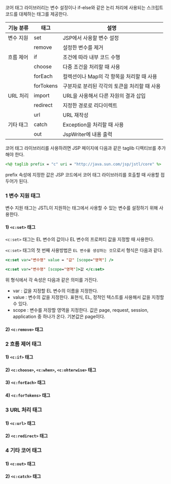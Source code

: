 코어 태그 라이브러리는 변수 설정이나 if-else와 같은 논리 처리에 사용되는 스크립트 코드를 대체하는 태그를 제공한다.

| 기능 분류 | 태그 | 설명 |
| --- | --- | --- |
| 변수 지원 | set | JSP에서 사용할 변수 설정 |
| | remove | 설정한 변수를 제거 |
| 흐름 제어 | if | 조건에 따라 내부 코드 수행 |
| | choose | 다중 조건을 처리할 때 사용 |
| | forEach | 컬렉션이나 Map의 각 항목을 처리할 때 사용 |
| | forTokens | 구분자로 분리된 각각의 토큰을 처리할 때 사용 |
| URL 처리 | import | URL을 사용해서 다른 자원의 결과 삽입 |
| | redirect | 지정한 경로로 리다이렉트 |
| | url | URL 재작성 |
| 기타 태그 | catch | Exception을 처리할 때 사용 |
| | out | JspWriter에 내용 출력 |

코어 태그 라이브러리를 사용하려면 JSP 페이지에 다음과 같은 taglib 디렉티브를 추가해야 한다.
``` jsp
<%@ taglib prefix = "c" uri = "http://java.sun.com/jsp/jstl/core" %>
```

prefix 속성에 지정한 값은 JSP 코드에서 코어 태그 라이브러리를 호출할 때 사용할 접두어가 된다.  

### 1 변수 지원 태그

변수 지원 태그는 JSTL이 지원하는 태그에서 사용할 수 있는 변수를 설정하기 위해 사용한다. 

#### 1) `<c:set>` 태그

`<c:set>` 태그는 EL 변수의 값이나 EL 변수의 프로퍼티 값을 지정할 때 사용한다.

`<c:set>` 태그의 첫 번째 사용방법은 `EL 변수를 생성하는 것`으로서 형식은 다음과 같다.
``` jsp
<c:set var="변수명" value = "값" [scope="영역"] />

<c:set var="변수명" [scope="영역"]>값 </c:set>
```

위 형식에서 각 속성은 다음과 같은 의미를 가진다.
- var : 값을 지정할 EL 변수의 이름을 지정한다.
- value : 변수의 값을 지정한다. 표현식, EL, 정적인 텍스트를 사용해서 값을 지정할 수 있다.
- scope : 변수를 저장할 영역을 지정한다. 값은 page, request, session, application 중 하나가 온다. 기본값은 page이다.


#### 2) `<c:remove>` 태그




### 2 흐름 제어 태그


#### 1) `<c:if>` 태그



#### 2) `<c:choose>`, `<c:when>`, `<c:ohterwise>` 태그


#### 3) `<c:forEach>` 태그



#### 4) `<c:forTokens>` 태그



### 3 URL 처리 태그


#### 1) `<c:url>` 태그



#### 2) `<c:redirect>` 태그





### 4 기타 코어 태그


#### 1) `<c:out>` 태그



#### 2) `<c:catch>` 태그













